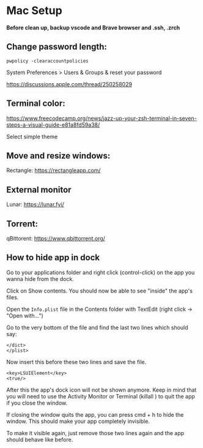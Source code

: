 # Mac Setup
**Before clean up, backup vscode and Brave browser and .ssh, .zrch**

## Change password length:
```
pwpolicy -clearaccountpolicies
```
System Preferences > Users & Groups & reset your password

https://discussions.apple.com/thread/250258029

## Terminal color:
https://www.freecodecamp.org/news/jazz-up-your-zsh-terminal-in-seven-steps-a-visual-guide-e81a8fd59a38/

Select simple theme

## Move and resize windows: 
Rectangle: https://rectangleapp.com/

## External monitor
Lunar: https://lunar.fyi/

## Torrent:
qBittorent: https://www.qbittorrent.org/

## How to hide app in dock

Go to your applications folder and right click (control-click) on the app you wanna hide from the dock.

Click on Show contents. You should now be able to see "inside" the app's files.

Open the `Info.plist` file in the Contents folder with TextEdit (right click -> "Open with...")

Go to the very bottom of the file and find the last two lines which should say:

```
</dict>
</plist>
```

Now insert this before these two lines and save the file.

```
<key>LSUIElement</key>
<true/>
```

After this the app's dock icon will not be shown anymore. Keep in mind that you will need to use the Activity Monitor or Terminal (killall <appname>) to quit the app if you close the window.

If closing the window quits the app, you can press cmd + h to hide the window. This should make your app completely invisible.

To make it visible again, just remove those two lines again and the app should behave like before.

